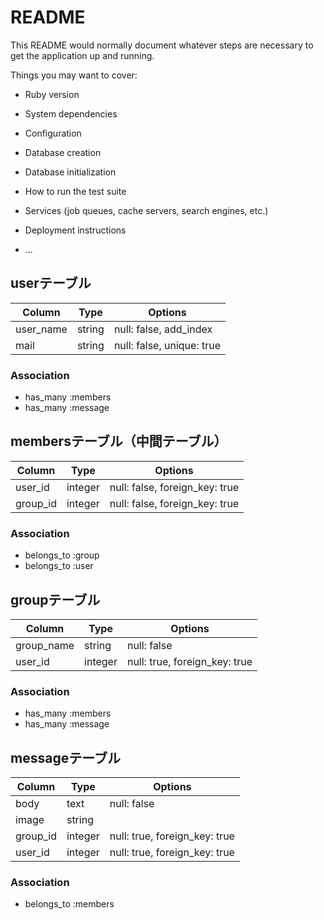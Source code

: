# README

This README would normally document whatever steps are necessary to get the
application up and running.

Things you may want to cover:

* Ruby version

* System dependencies

* Configuration

* Database creation

* Database initialization

* How to run the test suite

* Services (job queues, cache servers, search engines, etc.)

* Deployment instructions

* ...

## userテーブル

|Column|Type|Options|
|------|----|-------|
|user_name|string|null: false, add_index|
|mail|string|null: false, unique: true|

### Association
- has_many :members
- has_many :message


## membersテーブル（中間テーブル）

|Column|Type|Options|
|------|----|-------|
|user_id|integer|null: false, foreign_key: true|
|group_id|integer|null: false, foreign_key: true|

### Association
- belongs_to :group
- belongs_to :user

## groupテーブル

|Column|Type|Options|
|------|----|-------|
|group_name|string|null: false|
|user_id|integer|null: true, foreign_key: true|

### Association
- has_many :members
- has_many :message

## messageテーブル

|Column|Type|Options|
|------|----|-------|
|body|text|null: false|
|image|string||
|group_id|integer|null: true, foreign_key: true|
|user_id|integer|null: true, foreign_key: true|

### Association
- belongs_to :members



